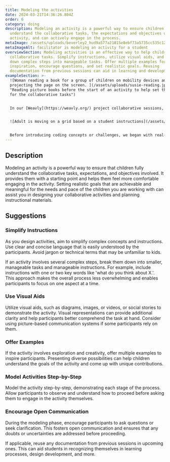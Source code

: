 ```yaml
---
title: Modeling the activities
date: 2024-03-21T14:36:26.804Z
order: 6
category: doing
description: Modeling an activity is a powerful way to ensure children fully
  understand the collaborative tasks, the expectations and objectives of the
  activity, and can actively engage in the process.
metaImage: /assets/uploads/beverley2_hud9a577a21815e8ebf73a5735cc535c12_3851505_1000x0_resize_box_2.png
metaImageAlt: facilitator is modeling an activity for a student
overviewSection: Modeling activities is an effective way to help children grasp
  collaborative tasks. Simplify instructions, utilize visual aids, and break
  down complex steps into manageable tasks. Offer multiple examples for
  inspiration, encourage questions, and set realistic goals. Reusing
  documentation from previous sessions can aid in learning and development.
exampleSection: >-
  ![Woman reading a book for a group of children on mobility devices and
  projecting the page on the screen. ](/assets/uploads/susie-reading.jpg
  "Reading picture books before the start of an activity to help set the context
  for the collaborative tasks")


  In our [Weavly](https://weavly.org/) project collaborative sessions, we always began with an activity to set the context and engage the children with the day's plans. This involved various approaches like watching [videos](https://weavly.org/learn/resources/coding-videos-for-kids/), reading [books](https://weavly.org/learn/resources/picture-book-list/), or playing warm-up games together.


  ![Adult is moving on a grid based on a student instructions](/assets/uploads/human-robot.jpg "Modeling digital activities in the real world to help students understand the tasks")


  Before introducing coding concepts or challenges, we began with real-world items like toys or robots that the children were familiar with. Using these props as models, we demonstrated the activity they would later replicate in the digital space. This approach bridged the gap between the physical and digital environments, making it easier for them to follow instructions. For instance, we might lay out a grid on the floor and ask the students to navigate from point A to B using directional cards, mirroring how they would later navigate their on-screen character in the [Weavly coding environment](https://create.weavly.org).
---
```

## Description

Modeling an activity is a powerful way to ensure that children fully understand the collaborative tasks, expectations, and objectives involved. It provides them with a starting point and helps them feel more comfortable engaging in the activity. Setting realistic goals that are achievable and meaningful for the needs and pace of the children you are working with can assist you in designing your collaborative activities and planning instructional materials.

## Suggestions

### Simplify Instructions

As you design activities, aim to simplify complex concepts and instructions. Use clear and concise language that is easily understood by the participants. Avoid jargon or technical terms that may be unfamiliar to kids.

If an activity involves several complex steps, break them down into smaller, manageable tasks and manageable instructions. For example, include instructions with one or two key words like 'what do you think about X.'. This approach makes the overall process less overwhelming and enables participants to focus on one aspect at a time.

### Use Visual Aids

Utilize visual aids, such as diagrams, images, or videos, or social stories to demonstrate the activity. Visual representations can provide additional clarity and help participants better comprehend the task at hand. Consider using picture-based communication systems if some participants rely on them.

### Offer Examples

If the activity involves exploration and creativity, offer multiple examples to inspire participants. Presenting diverse possibilities can help children understand the goals of the activity and come up with unique contributions.

### Model Activities Step-by-Step

Model the activity step-by-step, demonstrating each stage of the process. Allow participants to observe and understand how to proceed before asking them to engage in the activity themselves.

### Encourage Open Communication

During the modeling phase, encourage participants to ask questions or seek clarification. This fosters open communication and ensures that any doubts or uncertainties are addressed before proceeding.

If applicable, reuse any documentation from previous sessions in upcoming ones. This can aid students in recognizing themselves in learning processes, design development, and more.
